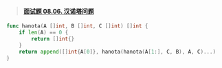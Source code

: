 > #### [面试题 08.06. 汉诺塔问题](https://leetcode-cn.com/problems/hanota-lcci/)

```go
func hanota(A []int, B []int, C []int) []int {
	if len(A) == 0 {
		return []int{}
	}
	return append([]int{A[0]}, hanota(hanota(A[1:], C, B), A, C)...)
}
```

